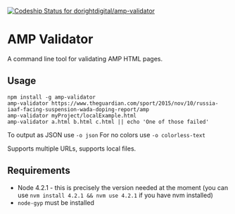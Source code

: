 [ ![Codeship Status for dorightdigital/amp-validator](https://codeship.com/projects/872f9fe0-6bc2-0133-b63d-0e105eb8924a/status?branch=master)](https://codeship.com/projects/115332)

AMP Validator
===

A command line tool for validating AMP HTML pages.

Usage
---

```
npm install -g amp-validator
amp-validator https://www.theguardian.com/sport/2015/nov/10/russia-iaaf-facing-suspension-wada-doping-report/amp
amp-validator myProject/localExample.html
amp-validator a.html b.html c.html || echo 'One of those failed'
```

To output as JSON use `-o json`
For no colors use `-o colorless-text`

Supports multiple URLs, supports local files.

Requirements
---

 - Node 4.2.1 - this is precisely the version needed at the moment (you can use `nvm install 4.2.1 && nvm use 4.2.1` if you have nvm installed)
 - `node-gyp` must be installed
